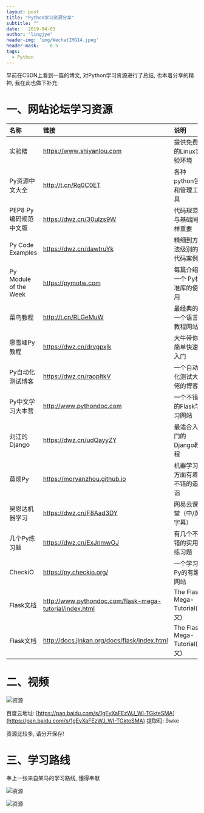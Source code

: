 ```yaml
---
layout: post
title: "Python学习资源分享"
subtitle: ""
date:	2019-04-03
author: "lingjye"
header-img: 'img/WechatIMG14.jpeg'
header-mask:	0.5
tags:
  - Python
---
```


早前在CSDN上看到一篇的博文, 对Python学习资源进行了总结, 也本着分享的精神, 我在此也做下补充:

# 一、网站论坛学习资源

| 名称 | 链接 | 说明 |
| :--- | :--- | :--- |
| 实验楼 | https://www.shiyanlou.com | 提供免费的Linux实验环境 |
| Py资源中文大全	| 	http://t.cn/Rq0C0ET	| 	各种python包和管理工具 | 
| PEP8 Py编码规范中文版	| 	https://dwz.cn/30uIzs9W	| 	代码规范与基础同样重要	| 
| Py Code Examples	| 	https://dwz.cn/dawtruYk | 	精细到方法级别的代码案例	| 
| Py Module of the Week		| 	https://pymotw.com	| 	每篇介绍一个 Py标准库的使用	| 
| 菜鸟教程	| 	http://t.cn/RLGeMuW	| 最经典的一个语言教程网站	| 
| 廖雪峰Py教程	| https://dwz.cn/drygpxjk	| 大牛带你简单快速入门	| 
| Py自动化测试博客	| https://dwz.cn/raopItkV	| 	一个自动化测试大佬的博客	| 
| Py中文学习大本营	| http://www.pythondoc.com	| 	一个不错的Flask学习网站	| 
| 刘江的Django		| 	https://dwz.cn/udQayyZY	| 	最适合入门的Django教程	| 
| 莫烦Py	| 	https://morvanzhou.github.io	| 	机器学习方面有着不错的造诣	| 
| 吴恩达机器学习	| https://dwz.cn/F8Aad3DY	| 	网易云课堂（中/英字幕）	| 
| 几个Py练习题	| 	https://dwz.cn/ExJnmwOJ		| 有几个不错的实用练习题	| 
| CheckiO	| https://py.checkio.org/	| 	一个学习Py的有趣网站	| 
|	Flask文档 | http://www.pythondoc.com/flask-mega-tutorial/index.html | The Flask Mega-Tutorial(中文) |
| Flask文档 | http://docs.jinkan.org/docs/flask/index.html | The Flask Mega-Tutorial(中文) |

# 二、视频

![资源](https://raw.githubusercontent.com/lingjye/lingjye.github.io/master/img/python_imgs/py-learning-video.png)

百度云地址: [https://pan.baidu.com/s/1gEyXaFEzWJ_WI-TGkteSMA](https://pan.baidu.com/s/1gEyXaFEzWJ_WI-TGkteSMA) 提取码: 9wke

资源比较多, 请分开保存!


# 三、学习路线
奉上一张来自某马的学习路线, 懂得奉献

![资源](https://raw.githubusercontent.com/lingjye/lingjye.github.io/master/img/python_imgs/py-learning-routes0.png)

![资源](https://raw.githubusercontent.com/lingjye/lingjye.github.io/master/img/python_imgs/py-learning-routes.png)